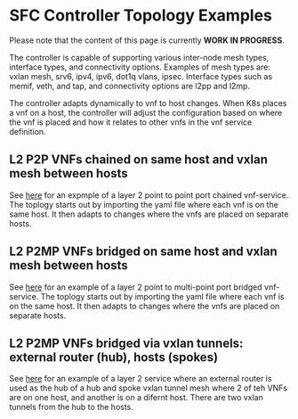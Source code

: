# SFC Controller Topology Examples

Please note that the content of this page is currently **WORK IN PROGRESS**.

The controller is capable of supporting various inter-node mesh types,
interface types, and connectivity options.  Examples of mesh types are:
vxlan mesh, srv6, ipv4, ipv6, dot1q vlans, ipsec.  Interface types such as
memif, veth, and tap, and connectivity options are l2pp and l2mp.

The controller adapts dynamically to vnf to host changes. When K8s places a
vnf on a host, the controller will adjust the configuration based on where
the vnf is placed and how it relates to other vnfs in the vnf service 
definition.

## L2 P2P VNFs chained on same host and vxlan mesh between hosts

See [here](vxlanmesh/l2pp/vxlanl2pp.md) for an expmple of a layer 2
point to point port chained vnf-service.  The toplogy starts out by importing
the yaml file where each vnf is on the same host.  It then adapts to changes
where the vnfs are placed on separate hosts.

## L2 P2MP VNFs bridged on same host and vxlan mesh between hosts

See [here](vxlanmesh/l2mp/vxlanl2mp.md) for an example of a layer 2
point to multi-point port bridged vnf-service.  The toplogy starts out by importing
the yaml file where each vnf is on the same host.  It then adapts to changes
where the vnfs are placed on separate hosts.

## L2 P2MP VNFs bridged via vxlan tunnels:  external router (hub), hosts (spokes)

See [here](vxlanhubandspoke/l2mp/vxlanl2mp.md) for an example of a layer 2 service
where an external router is used as the hub of a hub and spoke vxlan tunnel
mesh where 2 of teh VNFs are on one host, and another is on a difernt host.
There are two vxlan tunnels from the hub to the hosts.
